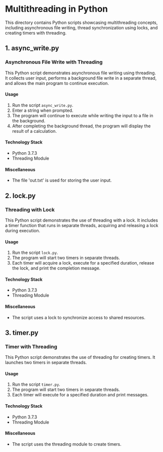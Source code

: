# Multithreading in Python

This directory contains Python scripts showcasing multithreading concepts, including asynchronous file writing, thread
synchronization using locks, and creating timers with threading.

## 1. async_write.py

### Asynchronous File Write with Threading

This Python script demonstrates asynchronous file writing using threading. It collects user input, performs a background
file write in a separate thread, and allows the main program to continue execution.

#### Usage

1. Run the script `async_write.py`.
2. Enter a string when prompted.
3. The program will continue to execute while writing the input to a file in the background.
4. After completing the background thread, the program will display the result of a calculation.

#### Technology Stack

- Python 3.7.3
- Threading Module

#### Miscellaneous

- The file 'out.txt' is used for storing the user input.

## 2. lock.py

### Threading with Lock

This Python script demonstrates the use of threading with a lock. It includes a timer function that runs in separate
threads, acquiring and releasing a lock during execution.

#### Usage

1. Run the script `lock.py`.
2. The program will start two timers in separate threads.
3. Each timer will acquire a lock, execute for a specified duration, release the lock, and print the completion message.

#### Technology Stack

- Python 3.7.3
- Threading Module

#### Miscellaneous

- The script uses a lock to synchronize access to shared resources.

## 3. timer.py

### Timer with Threading

This Python script demonstrates the use of threading for creating timers. It launches two timers in separate threads.

#### Usage

1. Run the script `timer.py`.
2. The program will start two timers in separate threads.
3. Each timer will execute for a specified duration and print messages.

#### Technology Stack

- Python 3.7.3
- Threading Module

#### Miscellaneous

- The script uses the threading module to create timers.
